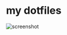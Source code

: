 # my dotfiles
![screenshot](https://raw.githubusercontent.com/hmohamad-tgm/dotfiles/master/scrot.png)
